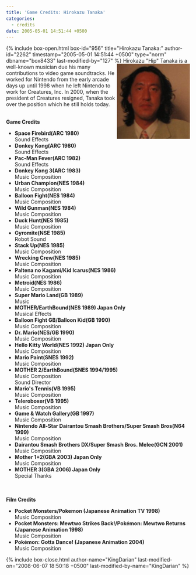 ```yaml
---
title: 'Game Credits: Hirokazu Tanaka'
categories:
  - credits
date: 2005-05-01 14:51:44 +0500
---
```

{% include box-open.html box-id="956" title="Hirokazu Tanaka:" author-id="2262" timestamp="2005-05-01 14:51:44 +0500" type="norm" dbname="box8433" last-modified-by="127" %}
<img src="hirokazutanaka.JPG" align="right" />
Hirokazu "Hip" Tanaka is a well-known musician due his many contributions to video game soundtracks. He worked for Nintendo from the early arcade days up until 1998 when he left Nintendo to work for Creatures, Inc. In 2000, when the president of Creatures resigned, Tanaka took over the position which he still holds today.<BR /><BR />

<b>Game Credits</b>
<UL>
<LI><b>Space Firebird(ARC 1980)</b><BR />
Sound Effects</LI>
<LI><b>Donkey Kong(ARC 1980)</b><BR />
Sound Effects</LI>
<LI><b>Pac-Man Fever(ARC 1982)</b><BR />
Sound Effects</LI>
<LI><b>Donkey Kong 3(ARC 1983)</b><BR />
Music Composition</LI>
<LI><b>Urban Champion(NES 1984)</b><BR />
Music Composition</LI>
<LI><b>Balloon Fight(NES 1984)</b><BR />
Music Composition</LI>
<LI><b>Wild Gunman(NES 1984)</b><BR />
Music Composition</LI>
<LI><b>Duck Hunt(NES 1985)</b><BR />
Music Composition</LI>
<LI><b>Gyromite(NSE 1985)</b><BR />
Robot Sound</LI>
<LI><b>Stack Up(NES 1985)</b><BR />
Music Composition</LI>
<LI><b>Wrecking Crew(NES 1985)</b><BR />
Music Composition</LI>
<LI><b>Paltena no Kagami/Kid Icarus(NES 1986)</b><BR />
Music Composition</LI>
<LI><b>Metroid(NES 1986)</b><BR />
Music Composition</LI>
<LI><b>Super Mario Land(GB 1989)</b><BR />
Music</LI>
<LI><b>MOTHER/EarthBound(NES 1989) Japan Only</b><BR />
Musical Effects</LI>
<LI><b>Balloon Fight GB/Balloon Kid(GB 1990)</b><BR />
Music Composition</LI>
<LI><b>Dr. Mario(NES/GB 1990)</b><BR />
Music Composition</LI>
<LI><b>Hello Kitty World(NES 1992) Japan Only</b><BR />
Music Composition</LI>
<LI><b>Mario Paint(SNES 1992)</b><BR />
Music Composition</LI>
<LI><b>MOTHER 2/EarthBound(SNES 1994/1995)</b><BR />
Music Composition<BR />
Sound Director</LI>
<LI><b>Mario's Tennis(VB 1995)</b><BR />
Music Composition</LI>
<LI><b>Teleroboxer(VB 1995)</b><BR />
Music Composition</LI>
<LI><b>Game & Watch Gallery(GB 1997)</b><BR />
Music Composition</LI>
<LI><b>Nintendo All-Star Dairantou Smash Brothers/Super Smash Bros(N64 1999)</b><BR />
Music Composition</LI>
<LI><b>Dairantou Smash Brothers DX/Super Smash Bros. Melee(GCN 2001)</b><BR />
Music Composition</LI>
<LI><b>Mother 1+2(GBA 2003) Japan Only</b><BR />
Music Composition</LI>
<LI><b>MOTHER 3(GBA 2006) Japan Only</b><BR />
Special Thanks</LI>
</UL><BR /><BR />
<b>Film Credits</b>
<UL>
<LI><b>Pocket Monsters/Pokemon (Japanese Animation TV 1998)</b><BR />
Music Composition</LI>
<LI><b>Pocket Monsters: Mewtwo Strikes Back!/Pokémon: Mewtwo Returns (Japanese Animation 1998)</b><BR />
Music Composition</LI>
<LI><b>Pokémon: Gotta Dance! (Japanese Animation 2004)</b><BR />
Music Composition</LI>
</UL>
{% include box-close.html author-name="KingDarian" last-modified-on="2008-06-07 18:50:18 +0500" last-modified-by-name="KingDarian" %}
